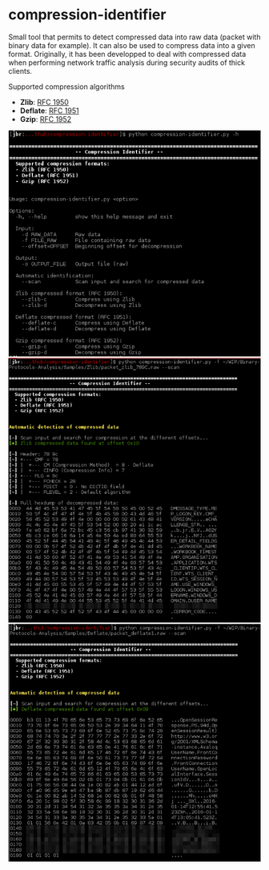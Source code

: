 compression-identifier
====

Small tool that permits to detect compressed data into raw data (packet with binary data for example). It can also be used to compress data into a given format. Originally, it has been developped to deal with compressed data when performing network traffic analysis during security audits of thick clients.

Supported compression algorithms
* **Zlib**: [RFC 1950](./references/rfc1950.txt)
* **Deflate**: [RFC 1951](./references/rfc1951.txt)
* **Gzip**: [RFC 1952](./references/rfc1952.txt)

![help](./pictures/help.png)
![example_zlib](./pictures/example_zlib.png)
![example_deflate](./pictures/example_deflate.png)
